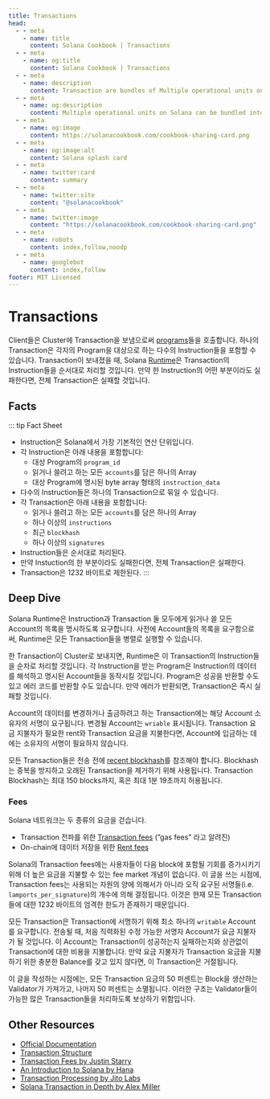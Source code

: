 ```yaml
---
title: Transactions
head:
  - - meta
    - name: title
      content: Solana Cookbook | Transactions
  - - meta
    - name: og:title
      content: Solana Cookbook | Transactions
  - - meta
    - name: description
      content: Transaction are bundles of Multiple operational units on Solana. Learn more about Transaction and Core Concepts at The Solana cookbook.
  - - meta
    - name: og:description
      content: Multiple operational units on Solana can be bundled into a single unit called Transaction. Learn more about Core Concepts at The Solana cookbook.
  - - meta
    - name: og:image
      content: https://solanacookbook.com/cookbook-sharing-card.png
  - - meta
    - name: og:image:alt
      content: Solana splash card
  - - meta
    - name: twitter:card
      content: summary
  - - meta
    - name: twitter:site
      content: "@solanacookbook"
  - - meta
    - name: twitter:image
      content: "https://solanacookbook.com/cookbook-sharing-card.png"
  - - meta
    - name: robots
      content: index,follow,noodp
  - - meta
    - name: googlebot
      content: index,follow
footer: MIT Licensed
---
```


# Transactions

Client들은 Cluster에 Transaction을 보냄으로써 [programs](./programs.md)들을 호출합니다.
하나의 Transaction은 각자의 Program을 대상으로 하는 다수의 Instruction들을 포함할 수 있습니다.
Transaction이 보내졌을 때, Solana [Runtime](https://docs.solana.com/developing/programming-model/runtime)은 Transaction의 Instruction들을 순서대로 처리할 것입니다. 만약 한 Instruction의 어떤 부분이라도 실패한다면, 전체 Transaction은 실패할 것입니다.

## Facts

::: tip Fact Sheet
- Instruction은 Solana에서 가장 기본적인 연산 단위입니다.
- 각 Instruction은 아래 내용을 포함합니다:
    - 대상 Program의 `program_id`
    - 읽거나 쓸려고 하는 모든 `accounts`를 담은 하나의 Array
    - 대상 Program에 명시된 byte array 형태의 `instruction_data`
- 다수의 Instruction들은 하나의 Transaction으로 묶일 수 있습니다. 
- 각 Transaction은 아래 내용을 포함합니다:
    - 읽거나 쓸려고 하는 모든 `accounts`를 담은 하나의 Array
    - 하나 이상의 `instructions`
    - 최근 `blockhash`
    - 하나 이상의 `signatures`
- Instruction들은 순서대로 처리된다.
- 만약 Instuction의 한 부분이라도 실패한다면, 전체 Transaction은 실패한다.
- Transaction은 1232 바이트로 제한된다.
:::

## Deep Dive

Solana Runtime은 Instruction과 Transaction 둘 모두에게 읽거나 쓸 모든 Account의 목록을 명시하도록 요구합니다.
사전에 Account들의 목록을 요구함으로써, Runtime은 모든 Transaction들을 병렬로 실행할 수 있습니다.

한 Transaction이 Cluster로 보내지면, Runtime은 이 Transaction의 Instruction들을 순차로 처리할 것입니다.
각 Instruction을 받는 Program은 Instruction의 데이터를 해석하고 명시된 Account들을 동작시킬 것입니다.
Program은 성공을 반환할 수도 있고 에러 코드를 반환할 수도 있습니다. 만약 에러가 반환되면, Transaction은 즉시 실패할 것입니다.

Account의 데이터를 변경하거나 출금하려고 하는 Transaction에는 해당 Account 소유자의 서명이 요구됩니다.
변경될 Account는 `wriable` 표시됩니다.
Transaction 요금 지불자가 필요한 rent와 Transaction 요금을 지불한다면, Account에 입금하는 데에는 소유자의 서명이 필요하지 않습니다.

모든 Transaction들은 전송 전에 [recent blockhash](https://docs.solana.com/developing/programming-model/transactions#recent-blockhash)를 참조해야 합니다. Blockhash는 중복을 방지하고 오래된 Transaction을 제거하기 위해 사용됩니다. Transaction Blockhash는 최대 150 blocks까지, 혹은 최대 1분 19초까지 허용됩니다.

### Fees

Solana 네트워크는 두 종류의 요금을 걷습니다.
- Transaction 전파를 위한 [Transaction fees](https://docs.solana.com/transaction_fees) (”gas fees” 라고 알려진)
- On-chain에 데이터 저장을 위한 [Rent fees](https://docs.solana.com/developing/programming-model/accounts#rent)

Solana의 Transaction fees에는 사용자들이 다음 block에 포함될 기회를 증가시키기 위해 더 높은 요금을 지불할 수 있는 fee market 개념이 없습니다.
이 글을 쓰는 시점에, Transaction fees는 사용되는 자원의 양에 의해서가 아니라 오직 요구된 서명들(i.e. `lamports_per_signature`)의 개수에 의해 결정됩니다.
이것은 현재 모든 Transaction들에 대한 1232 바이트의 엄격한 한도가 존재하기 때문입니다.

모든 Transaction은 Transaction에 서명하기 위해 최소 하나의 `writable` Account를 요구합니다.
전송될 때, 처음 직력화된 수정 가능한 서명자 Account가 요금 지불자가 될 것입니다.
이 Account는 Transaction이 성공하는지 실패하는지와 상관없이 Transaction에 대한 비용을 지불합니다.
만약 요금 지불자가 Transaction 요금을 지불하기 위한 충분한 Balance를 갖고 있지 않다면, 이 Transaction은 거절됩니다.

이 글을 작성하는 시점에는, 모든 Transaction 요금의 50 퍼센트는 Block을 생산하는 Validator가 가져가고, 나머지 50 퍼센트는 소멸됩니다.
이러한 구조는 Validator들이 가능한 많은 Transaction들을 처리하도록 보상하기 위함입니다.

## Other Resources

- [Official Documentation](https://docs.solana.com/developing/programming-model/transactions)
- [Transaction Structure](https://solana.wiki/docs/solidity-guide/transactions/#solana-transaction-structure)
- [Transaction Fees by Justin Starry](https://jstarry.notion.site/Transaction-Fees-f09387e6a8d84287aa16a34ecb58e239)
- [An Introduction to Solana by Hana](https://2501babe.github.io/posts/solana101.html)
- [Transaction Processing by Jito Labs](https://jito-labs.medium.com/solana-validator-101-transaction-processing-90bcdc271143)
- [Solana Transaction in Depth by Alex Miller](https://medium.com/@asmiller1989/solana-transactions-in-depth-1f7f7fe06ac2)
